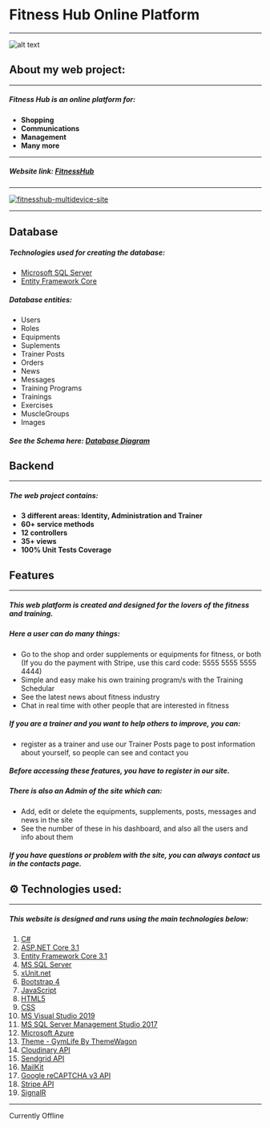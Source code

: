 # Fitness Hub Online Platform
___

![alt text](https://user-images.githubusercontent.com/44994566/102201660-15cf6d80-3ecf-11eb-8d8e-846c131577ed.png)

## About my web project:

___

##### Fitness Hub is an online platform for:
* **Shopping**
* **Communications**
* **Management**
* **Many more**

___

##### Website link: [FitnessHub](https://fitnesshub.azurewebsites.net/)

___


[![fitnesshub-multidevice-site](https://user-images.githubusercontent.com/44994566/102016996-be18f100-3d6c-11eb-85fd-abb4e169179d.jpg)](https://fitnesshub.azurewebsites.net/)

___

## Database

##### Technologies used for creating the database:
* [Microsoft SQL Server](https://www.google.com)
* [Entity Framework Core](https://www.google.com)

##### Database entities:
* Users
* Roles
* Equipments
* Suplements
* Trainer Posts
* Orders
* News
* Messages
* Training Programs
* Trainings
* Exercises
* MuscleGroups
* Images

##### See the Schema here: [Database Diagram](https://user-images.githubusercontent.com/44994566/102174156-7053d400-3ea5-11eb-8afe-f1dc89349ef0.jpg)

## Backend

---

##### The web project contains:
* **3 different areas: Identity, Administration and Trainer**
* **60+ service methods**
* **12 controllers**
* **35+ views**
* **100% Unit Tests Coverage**

## Features

---

##### This web platform is created and designed for the lovers of the fitness and training.

##### Here a user can do many things:
* Go to the shop and order supplements or equipments for fitness, or both (If you do the payment with Stripe, use this card code: 5555 5555 5555 4444)
* Simple and easy make his own training program/s with the Training Schedular
* See the latest news about fitness industry
* Chat in real time with other people that are interested in fitness
 

##### If you are a trainer and you want to help others to improve, you can: 
* register as a trainer and use our Trainer Posts page to post information about yourself, so people can see and contact you

##### Before accessing these features, you have to register in our site.

##### There is also an Admin of the site which can:
* Add, edit or delete the equipments, supplements, posts, messages and news in the site
* See the number of these in his dashboard, and also all the users and info about them

##### If you have questions or problem with the site, you can always contact us in the contacts page.

## <g-emoji class="g-emoji" alias="gear">⚙</g-emoji> Technologies used:

---

##### This website is designed and runs using the main technologies below:
1. [C#](https://en.wikipedia.org/wiki/C_Sharp_(programming_language))
2. [ASP.NET Core 3.1](https://en.wikipedia.org/wiki/ASP.NET_Core)
3. [Entity Framework Core 3.1](https://en.wikipedia.org/wiki/Entity_Framework)
4. [MS SQL Server](https://en.wikipedia.org/wiki/Microsoft_SQL_Server)
5. [xUnit.net](https://xunit.net/)
6. [Bootstrap 4](https://getbootstrap.com/docs/4.0/getting-started/introduction/)
7. [JavaScript](https://en.wikipedia.org/wiki/JavaScript)
8. [HTML5](https://en.wikipedia.org/wiki/HTML)
9. [CSS](https://www.w3schools.com/css/)
10. [MS Visual Studio 2019](https://visualstudio.microsoft.com/vs/)
11. [MS SQL Server Management Studio 2017](https://docs.microsoft.com/en-us/sql/ssms/download-sql-server-management-studio-ssms?view=sql-server-ver15)
12. [Microsoft Azure](https://azure.microsoft.com/en-us/)
13. [Theme - GymLife By ThemeWagon](https://themewagon.com/themes/free-bootstrap-4-html5-gym-website-template-gymlife/)
14. [Cloudinary API](https://cloudinary.com/documentation/image_upload_api_reference)
15. [Sendgrid API](https://sendgrid.com/docs/API_Reference/api_v3.html)
16. [MailKit](https://www.mailkit.com/resources/api/api-introduction)
17. [Google reCAPTCHA v3 API](https://developers.google.com/recaptcha/docs/v3)
18. [Stripe API](https://stripe.com/docs/api)
19. [SignalR](https://docs.microsoft.com/en-us/aspnet/signalr/overview/guide-to-the-api/)

---

Currently Offline
